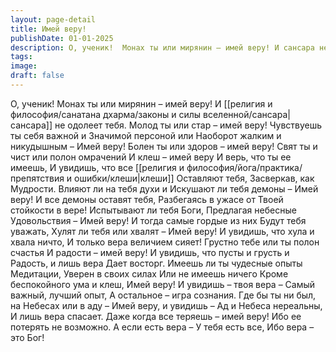 ```yaml
---
layout: page-detail
title: Имей веру!
publishDate: 01-01-2025
description: О, ученик!  Монах ты или мирянин – имей веру! И сансара не одолеет тебя.  Молод ты или стар – имей веру!  Чувствуешь ты себя важной и  Значимой персоной или  Наоборот жалким и никудышным –  Имей веру!
tags:
image:
draft: false
---
```

О, ученик!  Монах ты или мирянин – имей веру! И [[религия и философия/санатана дхарма/законы и силы вселенной/сансара|сансара]] не одолеет тебя.  Молод ты или стар – имей веру!  Чувствуешь ты себя важной и  Значимой персоной или  Наоборот жалким и никудышным –  Имей веру!  Болен ты или здоров – имей веру! Свят ты и чист или полон омрачений  И клеш – имей веру  И верь, что ты ее имеешь,  И увидишь, что все [[религия и философия/йога/практика/препятствия и ошибки/клеши|клеши]]  Оставляют тебя,  Засверкав, как Мудрости.  Влияют ли на тебя духи и  Искушают ли тебя демоны –  Имей веру!  И все демоны оставят тебя,  Разбегаясь в ужасе от  Твоей стойкости в вере!  Испытывают ли тебя Боги,  Предлагая небесные  Удовольствия – Имей веру!  И тогда самые гордые из них  Будут тебя уважать,  Хулят ли тебя или хвалят –  Имей веру!  И увидишь, что хула и хвала ничто,  И только вера величием сияет!  Грустно тебе или ты полон счастья  И радости – имей веру!  И увидишь, что пусты и грусть и  Радость, и лишь вера  Дает восторг.  Имеешь ли ты чудесные опыты  Медитации,  Уверен в своих силах  Или не имеешь ничего  Кроме беспокойного ума и клеш,  Имей веру!  И увидишь – твоя вера –  Самый важный, лучший опыт,  А остальное – игра сознания.  Где бы ты ни был, на Небесах или в аду – Имей веру, и увидишь –  Ад и Небеса нереальны,  И лишь вера спасает.  Даже когда все теряешь – имей веру! Ибо ее потерять не возможно. А если есть вера –  У тебя есть все, Ибо вера – это Бог!
